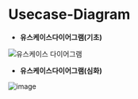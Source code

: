 # Usecase-Diagram

- **유스케이스다이어그램(기초)**

![유스케이스 다이어그램](https://user-images.githubusercontent.com/48213832/104884605-fafa8800-59a9-11eb-8479-db4eab0ec0e7.PNG)



- **유스케이스다이어그램(심화)**

![image](https://user-images.githubusercontent.com/48213832/104884709-28dfcc80-59aa-11eb-9edd-99618c9c78f1.png)

